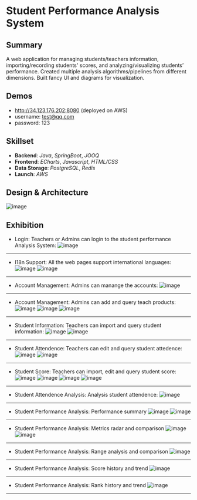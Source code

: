 # Student Performance Analysis System

## Summary

A web application for managing students/teachers information, importing/recording students' scores, and analyzing/visualizing students’ performance.
Created multiple analysis algorithms/pipelines from different dimensions. Built fancy UI and diagrams for visualization.

## Demos

* http://34.123.176.202:8080 (deployed on AWS)
* username: test@qq.com
* password: 123

## Skillset

* **Backend**: *Java*, *SpringBoot*, *JOOQ*
* **Frontend**: *ECharts*, *Javascript*, *HTML/CSS*
* **Data Storage**: *PostgreSQL*, *Redis*
* **Launch**: *AWS*

## Design & Architecture

![image](./design/xroster.png)

## Exhibition

* Login: Teachers or Admins can login to the student performance Analysis System:
![image](./xroster/login.png)

---

* I18n Support: All the web pages support international languages:
![image](./xroster/login_i18n.png)
![image](./xroster/account_i18n.png)

---

* Account Management: Admins can manange the accounts:
![image](./xroster/account.png)

---

* Account Management: Admins can add and query teach products:
![image](./xroster/addteacher.png)
![image](./xroster/queryteacher.png)
![image](./xroster/queryteacherdetails.png)

---

* Student Information: Teachers can import and query student information:
![image](./xroster/importstudent.png)
![image](./xroster/querystudent.png)

---

* Student Attendence: Teachers can edit and query student attedence:
![image](./xroster/editattendence.png)
![image](./xroster/queryattendence.png)

---

* Student Score: Teachers can import, edit and query student score:
![image](./xroster/importscore.png)
![image](./xroster/editscore.png)
![image](./xroster/editsubscore.png)
![image](./xroster/queryscore.png)
---

* Student Attendence Analysis: Analysis student attendence:
![image](./xroster/attendencereport.png)

---

* Student Performance Analysis: Performance summary
![image](./xroster/analysis_sumary.png)
![image](./xroster/analysis_subssummary.png)

---

* Student Performance Analysis: Metrics radar and comparison
![image](./xroster/analysis_radar.png)
![image](./xroster/analysis_subradar.png)

---

* Student Performance Analysis: Range analysis and comparison
![image](./xroster/analysis_scorerange.png)

---

* Student Performance Analysis: Score history and trend
![image](./xroster/analysis_score.png)

---

* Student Performance Analysis: Rank history and trend
![image](./xroster/analysis_rank.png)

---
